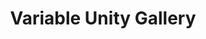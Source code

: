 ---
layout: project_gallery
title: Variable Unity Gallery
description: Some images
project_url: variables-unity
---